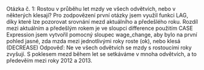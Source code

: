 Otázka č. 1: Rostou v průběhu let mzdy ve všech odvětvích, nebo v některých klesají?
Pro zodpovězení první otázky jsem využil funkci LAG, díky které lze pozorovat srovnání mezd aktuálního a předešlého roku.
Rozdíl mezi aktuálním a předešlým rokem je ve sloupci difference 
použitím CASE Expression jsem vytvořil pomocný sloupec wage_change, aby bylo na první pohled jasné, zda mzda mezi jednotlivými roky roste (ok), nebo klesá (DECREASE)
Odpověď: Ne ve všech odvětvích se mzdy s rostoucími roky zvyšují. S poklesem mezd během let se setkáváme v mnoha odvětvích, a to předevěím  mezi roky 2012 a 2013.

